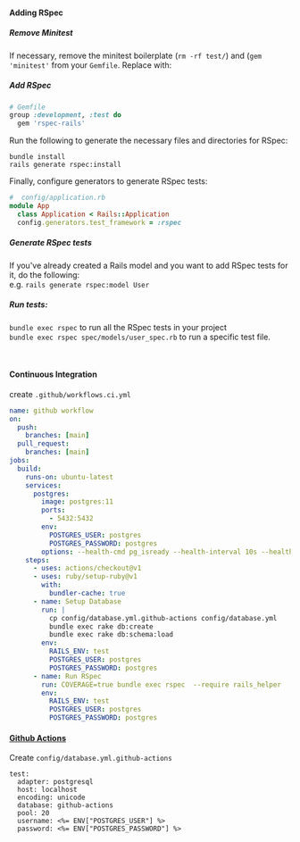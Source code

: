 #### Adding RSpec

##### Remove Minitest

If necessary, remove the minitest boilerplate (`rm -rf test/`) and (`gem 'minitest'` from your `Gemfile`. Replace with: 

##### Add RSpec 
```ruby
# Gemfile
group :development, :test do
  gem 'rspec-rails'
```


Run the following to generate the necessary files and directories for RSpec:
```
bundle install
rails generate rspec:install
``` 

Finally, configure generators to generate RSpec tests:

```ruby
#  config/application.rb
module App
  class Application < Rails::Application
  config.generators.test_framework = :rspec
```
##### Generate RSpec tests
If you've already created a Rails model and you want to add RSpec tests for it, do the following: <br>
e.g. `rails generate rspec:model User`

##### Run tests:

`bundle exec rspec` to run all the RSpec tests in your project <br>
`bundle exec rspec spec/models/user_spec.rb` to run a specific test file. 

<br> 

#### Continuous Integration
create `.github/workflows.ci.yml`
```yml
name: github workflow
on:
  push:
    branches: [main]
  pull_request:
    branches: [main]
jobs:
  build:
    runs-on: ubuntu-latest
    services:
      postgres:
        image: postgres:11
        ports:
          - 5432:5432
        env:
          POSTGRES_USER: postgres
          POSTGRES_PASSWORD: postgres
        options: --health-cmd pg_isready --health-interval 10s --health-timeout 5s --health-retries 5
    steps:
      - uses: actions/checkout@v1
      - uses: ruby/setup-ruby@v1
        with:
          bundler-cache: true
      - name: Setup Database
        run: |
          cp config/database.yml.github-actions config/database.yml
          bundle exec rake db:create
          bundle exec rake db:schema:load
        env:
          RAILS_ENV: test
          POSTGRES_USER: postgres
          POSTGRES_PASSWORD: postgres
      - name: Run RSpec
        run: COVERAGE=true bundle exec rspec  --require rails_helper
        env:
          RAILS_ENV: test
          POSTGRES_USER: postgres
          POSTGRES_PASSWORD: postgres

```

#### [Github Actions](https://www.pibit.nl/github/actions/rails/postgres/rspec/tutorial/example/2019/09/23/github-actions-with-rails-postgres-and-rspec/)
Create `config/database.yml.github-actions`
```
test:
  adapter: postgresql
  host: localhost
  encoding: unicode
  database: github-actions
  pool: 20
  username: <%= ENV["POSTGRES_USER"] %>
  password: <%= ENV["POSTGRES_PASSWORD"] %>
```
